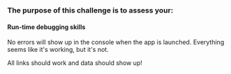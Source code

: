 ### The purpose of this challenge is to assess your: 

#### Run-time debugging skills

No errors will show up in the console when the app is launched.  Everything seems like it's working, but it's not.

All links should work and data should show up!